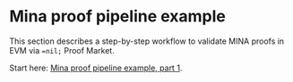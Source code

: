 # Mina proof pipeline example

This section describes a step-by-step workflow to validate MINA proofs in EVM
via `=nil;` Proof Market.

Start here: [Mina proof pipeline example, part 1](1.-setup.md).
